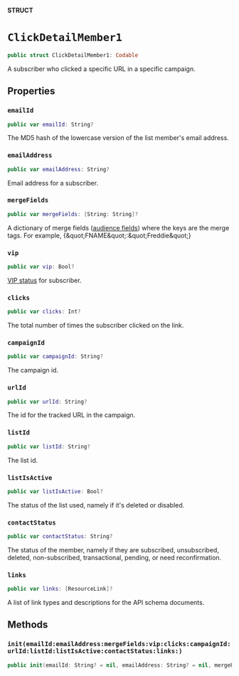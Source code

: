 **STRUCT**

# `ClickDetailMember1`

```swift
public struct ClickDetailMember1: Codable
```

A subscriber who clicked a specific URL in a specific campaign.

## Properties
### `emailId`

```swift
public var emailId: String?
```

The MD5 hash of the lowercase version of the list member&#x27;s email address.

### `emailAddress`

```swift
public var emailAddress: String?
```

Email address for a subscriber.

### `mergeFields`

```swift
public var mergeFields: [String: String]?
```

A dictionary of merge fields ([audience fields](https://mailchimp.com/help/getting-started-with-merge-tags/)) where the keys are the merge tags. For example, {\&quot;FNAME\&quot;:\&quot;Freddie\&quot;}

### `vip`

```swift
public var vip: Bool?
```

[VIP status](https://mailchimp.com/help/designate-and-send-to-vip-contacts/) for subscriber.

### `clicks`

```swift
public var clicks: Int?
```

The total number of times the subscriber clicked on the link.

### `campaignId`

```swift
public var campaignId: String?
```

The campaign id.

### `urlId`

```swift
public var urlId: String?
```

The id for the tracked URL in the campaign.

### `listId`

```swift
public var listId: String?
```

The list id.

### `listIsActive`

```swift
public var listIsActive: Bool?
```

The status of the list used, namely if it&#x27;s deleted or disabled.

### `contactStatus`

```swift
public var contactStatus: String?
```

The status of the member, namely if they are subscribed, unsubscribed, deleted, non-subscribed, transactional, pending, or need reconfirmation.

### `links`

```swift
public var links: [ResourceLink]?
```

A list of link types and descriptions for the API schema documents.

## Methods
### `init(emailId:emailAddress:mergeFields:vip:clicks:campaignId:urlId:listId:listIsActive:contactStatus:links:)`

```swift
public init(emailId: String? = nil, emailAddress: String? = nil, mergeFields: [String: String]? = nil, vip: Bool? = nil, clicks: Int? = nil, campaignId: String? = nil, urlId: String? = nil, listId: String? = nil, listIsActive: Bool? = nil, contactStatus: String? = nil, links: [ResourceLink]? = nil)
```

